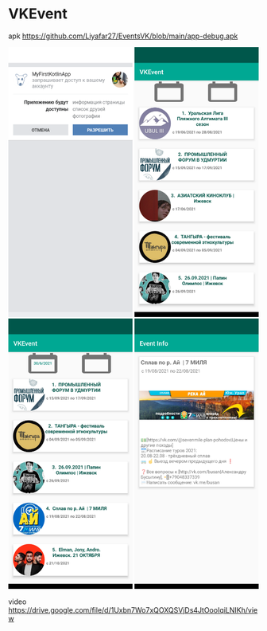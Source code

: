 # VKEvent
apk https://github.com/Liyafar27/EventsVK/blob/main/app-debug.apk


<p align="center">
    <img src="https://raw.githubusercontent.com/Liyafar27/EventsVK/main/Screenshot_20210611-144710.png" width="250" alt="accessibility text">  
    <img src="https://raw.githubusercontent.com/Liyafar27/EventsVK/main/Screenshot_20210617-221918.png" width="250" alt="accessibility text">
     <img src="https://github.com/Liyafar27/EventsVK/blob/main/Screenshot_20210617-221933.png" width="250" alt="accessibility text">

  <img src="https://raw.githubusercontent.com/Liyafar27/EventsVK/main/Screenshot_20210617-222006.png" width="250" alt="accessibility text">

video      https://drive.google.com/file/d/1Uxbn7Wo7xQOXQSVjDs4JtOooIqiLNIKh/view

</p>
